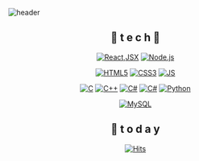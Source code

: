 <!--
**gowjr1216/gowjr1216** is a ✨ _special_ ✨ repository because its `README.md` (this file) appears on your GitHub profile.

Here are some ideas to get you started:

- 🔭 I’m currently working on ...
- 🌱 I’m currently learning ...
- 👯 I’m looking to collaborate on ...
- 🤔 I’m looking for help with ...
- 💬 Ask me about ...
- 📫 How to reach me: ...
- 😄 Pronouns: ...
- ⚡ Fun fact: ...
-->

![header](https://capsule-render.vercel.app/api?type=waving&color=gradient&height=300&section=header&text=GitHub%20Profile%20🎈&fontSize=70)

<div align=center>
  
## 🌻 t e c h 🌻


[![React,JSX](https://img.shields.io/badge/React%20/%20JSX-61DAFB?style=flat-square&logo=React&logoColor=black)]() [![Node.js](https://img.shields.io/badge/Node.js-5FA04E?style=flat-square&logo=nodedotjs&logoColor=black)]()
<br>

[![HTML5](https://img.shields.io/badge/HTML5-E34F26?style=flat-square&logo=html5&logoColor=black)]() [![CSS3](https://img.shields.io/badge/CSS-1572B6?style=flat-square&logo=css3&logoColor=black)]() [![JS](https://img.shields.io/badge/JavaScript-F7DF1E?style=flat-square&logo=javascript&logoColor=black)]()
<br>

[![C](https://img.shields.io/badge/C-A8B9CC?style=flat-square&logo=c&logoColor=black)]() [![C++](https://img.shields.io/badge/C++-00599C?style=flat-square&logo=cplusplus&logoColor=black)]() [![C#](https://img.shields.io/badge/C++-00599C?style=flat-square&logo=cplusplus&logoColor=black)]() [![C#](https://img.shields.io/badge/C#-00599C?style=flat-square&logo=csharp&logoColor=black)]() [![Python](https://img.shields.io/badge/Python-3776AB?style=flat-square&logo=python&logoColor=black)]()
<br>

[![MySQL](https://img.shields.io/badge/MySQL-#4479A1?style=flat-square&logo=mysql&logoColor=black)]()
<br>


## 📌 t o d a y

[![Hits](https://hits.seeyoufarm.com/api/count/incr/badge.svg?url=https%3A%2F%2Fgithub.com%2Fgowjr1216&count_bg=%23EC1818&title_bg=%23080808&icon=&icon_color=%23E7E7E7&title=hits&edge_flat=false)](https://hits.seeyoufarm.com)
<br><br><br><br><br>

</div>

